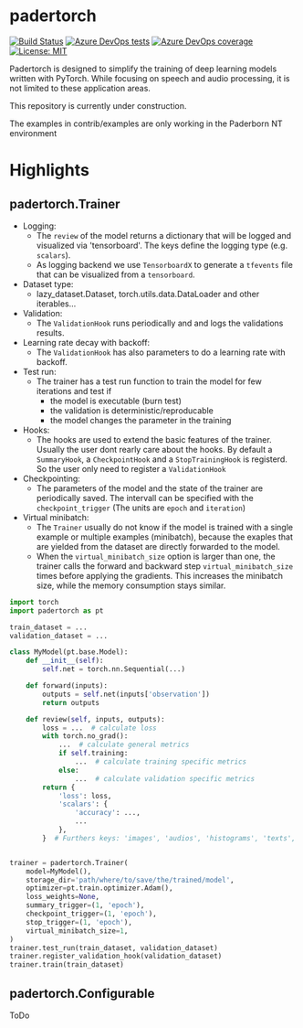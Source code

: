 # padertorch
[![Build Status](https://dev.azure.com/fgnt/fgnt/_apis/build/status/fgnt.padertorch?branchName=master)](https://dev.azure.com/fgnt/fgnt/_build/latest?definitionId=3&branchName=master)
[![Azure DevOps tests](https://img.shields.io/azure-devops/tests/fgnt/fgnt/3)](https://dev.azure.com/fgnt/fgnt/_build/latest?definitionId=3&branchName=master)
[![Azure DevOps coverage](https://img.shields.io/azure-devops/coverage/fgnt/fgnt/3)](https://dev.azure.com/fgnt/fgnt/_build/latest?definitionId=3&branchName=master)
[![License: MIT](https://img.shields.io/badge/License-MIT-blue.svg)](https://github.com/fgnt/lazy_dataset/blob/master/LICENSE)

Padertorch is designed to simplify the training of deep learning models written with PyTorch.
While focusing on speech and audio processing, it is not limited to these application areas.

This repository is currently under construction.

The examples in contrib/examples are only working in the Paderborn NT environment


# Highlights

## padertorch.Trainer

- Logging:
  - The `review` of the model returns a dictionary that will be logged and visualized via 'tensorboard'. The keys define the logging type (e.g. `scalars`).
  - As logging backend we use `TensorboardX` to generate a `tfevents` file that can be visualized from a `tensorboard`.
- Dataset type: 
  - lazy_dataset.Dataset, torch.utils.data.DataLoader and other iterables...
- Validation:
  - The `ValidationHook` runs periodically and and logs the validations results.
- Learning rate decay with backoff:
  - The `ValidationHook` has also parameters to do a learning rate with backoff.
- Test run: 
  - The trainer has a test run function to train the model for few iterations and test if
    - the model is executable (burn test)
    - the validation is deterministic/reproducable
    - the model changes the parameter in the training
- Hooks:
  - The hooks are used to extend the basic features of the trainer. Usually the user dont rearly care about the hooks. By default a `SummaryHook`, a `CheckpointHook` and a `StopTrainingHook` is registerd. So the user only need to register a `ValidationHook`
- Checkpointing:
  - The parameters of the model and the state of the trainer are periodically saved. The intervall can be specified with the `checkpoint_trigger` (The units are `epoch` and `iteration`)
- Virtual minibatch:
  - The `Trainer` usually do not know if the model is trained with a single example or multiple examples (minibatch), because the exaples that are yielded from the dataset are directly forwarded to the model. 
  - When the `virtual_minibatch_size` option is larger than one, the trainer calls the forward and backward step `virtual_minibatch_size` times before applying the gradients. This increases the minibatch size, while the memory consumption stays similar.


```python
import torch
import padertorch as pt

train_dataset = ...
validation_dataset = ...

class MyModel(pt.base.Model):
    def __init__(self):
        self.net = torch.nn.Sequential(...)

    def forward(inputs):
        outputs = self.net(inputs['observation'])
        return outputs

    def review(self, inputs, outputs):
        loss = ...  # calculate loss
        with torch.no_grad():
            ...  # calculate general metrics
            if self.training:
                ...  # calculate training specific metrics
            else:
                ...  # calculate validation specific metrics
        return {
            'loss': loss,
            'scalars': {
                'accuracy': ...,
                ...
            },
        }  # Furthers keys: 'images', 'audios', 'histograms', 'texts', 'figures'


trainer = padertorch.Trainer(
    model=MyModel(),
    storage_dir='path/where/to/save/the/trained/model',
    optimizer=pt.train.optimizer.Adam(),
    loss_weights=None,
    summary_trigger=(1, 'epoch'),
    checkpoint_trigger=(1, 'epoch'),
    stop_trigger=(1, 'epoch'),
    virtual_minibatch_size=1,
)
trainer.test_run(train_dataset, validation_dataset)
trainer.register_validation_hook(validation_dataset)
trainer.train(train_dataset)
```

## padertorch.Configurable

ToDo
